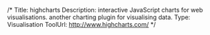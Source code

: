 /*
Title: highcharts
Description: interactive JavaScript charts for web visualisations.  another charting plugin for visualising data.
Type: Visualisation
ToolUrl: http://www.highcharts.com/
*/
